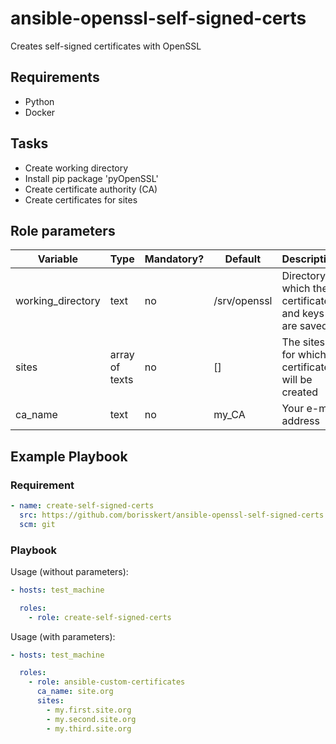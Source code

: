 # ansible-openssl-self-signed-certs

Creates self-signed certificates with OpenSSL

## Requirements

* Python
* Docker

## Tasks

* Create working directory
* Install pip package 'pyOpenSSL'
* Create certificate authority (CA)
* Create certificates for sites

## Role parameters

| Variable      | Type | Mandatory? | Default | Description           |
|---------------|------|------------|---------|-----------------------|
| working_directory | text | no     | /srv/openssl | Directory to which the certificates and keys are saved |
| sites             | array of texts | no          | [] | The sites for which certificates will be created  |
| ca_name           | text | no      | my_CA       | Your e-mail address                                    |

## Example Playbook

### Requirement

```yaml
- name: create-self-signed-certs
  src: https://github.com/borisskert/ansible-openssl-self-signed-certs.git
  scm: git
```

### Playbook

Usage (without parameters):

```yaml
- hosts: test_machine

  roles:
    - role: create-self-signed-certs
```

Usage (with parameters):

```yaml
- hosts: test_machine

  roles:
    - role: ansible-custom-certificates
      ca_name: site.org
      sites:
        - my.first.site.org
        - my.second.site.org
        - my.third.site.org
```
